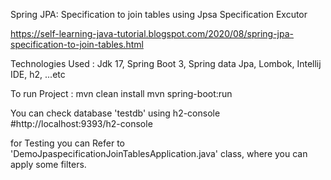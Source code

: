 Spring JPA: Specification to join tables using Jpsa Specification Excutor

https://self-learning-java-tutorial.blogspot.com/2020/08/spring-jpa-specification-to-join-tables.html


Technologies Used : Jdk 17, Spring Boot 3, Spring data Jpa, Lombok, Intellij IDE, h2, ...etc 

To run Project :
mvn clean install
mvn spring-boot:run 

You can check database 'testdb' using h2-console 
#http://localhost:9393/h2-console

for Testing you can Refer to 'DemoJpaspecificationJoinTablesApplication.java' class, where you can apply some filters.
